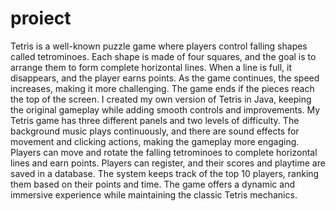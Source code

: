 # proiect
  Tetris is a well-known puzzle game where players control falling shapes called tetrominoes. Each shape is made of four squares, and the goal is to arrange them to form complete horizontal lines. When a line is full, it disappears, and the player earns points. As the game continues, the speed increases, making it more challenging. The game ends if the pieces reach the top of the screen. I created my own version of Tetris in Java, keeping the original gameplay while adding smooth controls and improvements.
  My Tetris game has three different panels and two levels of difficulty. The background music plays continuously, and there are sound effects for movement and clicking actions, making the gameplay more engaging. Players can move and rotate the falling tetrominoes to complete horizontal lines and earn points. Players can register, and their scores and playtime are saved in a database. The system keeps track of the top 10 players, ranking them based on their points and time. The game offers a dynamic and immersive experience while maintaining the classic Tetris mechanics.
